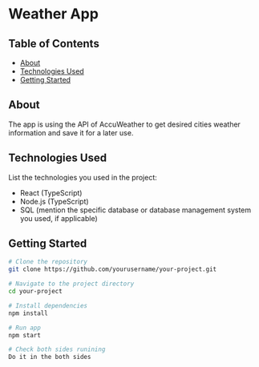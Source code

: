 # Weather App

## Table of Contents
- [About](#about)
- [Technologies Used](#technologies-used)
- [Getting Started](#getting-started)

## About
The app is using the API of AccuWeather to get desired cities weather information and save it for a later use.

## Technologies Used
List the technologies you used in the project:

- React (TypeScript)
- Node.js (TypeScript)
- SQL (mention the specific database or database management system you used, if applicable)

## Getting Started
```bash
# Clone the repository
git clone https://github.com/yourusername/your-project.git

# Navigate to the project directory
cd your-project

# Install dependencies
npm install

# Run app
npm start

# Check both sides runining
Do it in the both sides
